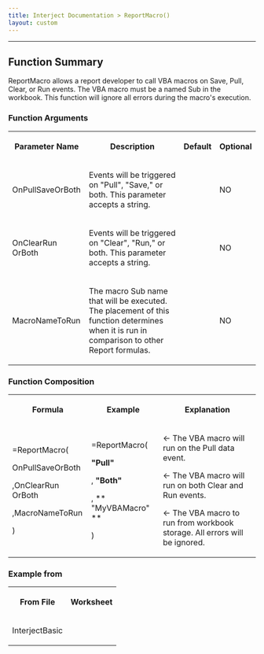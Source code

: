 ```yaml
---
title: Interject Documentation > ReportMacro()
layout: custom
---
```

* * *

##  Function Summary 

ReportMacro allows a report developer to call VBA macros on Save, Pull, Clear, or Run events. The VBA macro must be a named Sub in the workbook. This function will ignore all errors during the macro's execution. 

###  Function Arguments   
  
<table>  
<tr>  
<th>



Parameter Name 


</th>  
<th>



Description 


</th>  
<th>



Default 


</th>  
<th>



Optional 


</th> </tr>  
<tr>  
<td>



OnPullSaveOrBoth 


</td>  
<td>

Events will be triggered on "Pull", "Save," or both. This parameter accepts a string. 
</td>  
<td>


</td>  
<td>



NO 


</td> </tr>  
<tr>  
<td>

OnClearRun  OrBoth  
</td>  
<td>

Events will be triggered on "Clear", "Run," or both. This parameter accepts a string.  
</td>  
<td>


</td>  
<td>

NO  
</td> </tr>  
<tr>  
<td>

MacroNameToRun  
</td>  
<td>



The macro Sub name that will be executed. The placement of this function determines when it is run in comparison to other Report formulas. 


</td>  
<td>


</td>  
<td>

NO  
</td> </tr> </table>

### 

###  Function Composition   
  
<table>  
<tr>  
<th>



Formula 


</th>  
<th>



Example 


</th>  
<th>



Explanation 


</th> </tr>  
<tr>  
<td>



=ReportMacro( 

OnPullSaveOrBoth 

,OnClearRun  OrBoth 

,MacroNameToRun 

) 


</td>  
<td>



=ReportMacro( 

**"Pull"**

,  **"Both"**

, ** "MyVBAMacro"  **

) 


</td>  
<td>



← The VBA macro will run on the Pull data event. 

← The VBA macro will run on both Clear and Run events. 

← The VBA macro to run from workbook storage. All errors will be ignored. 


</td> </tr> </table>

###  Example from   
  
<table>  
<tr>  
<th>



From File 


</th>  
<th>



Worksheet 


</th> </tr>  
<tr>  
<td>

InterjectBasic 
</td>  
<td>


</td> </tr> </table>
